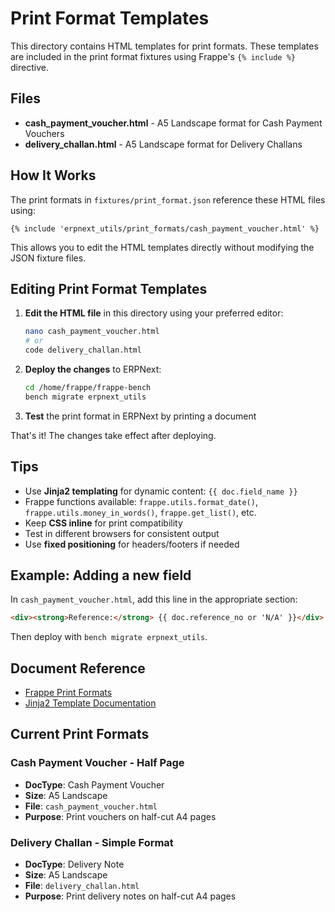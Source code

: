 # Print Format Templates

This directory contains HTML templates for print formats. These templates are included in the print format fixtures using Frappe's `{% include %}` directive.

## Files

- **cash_payment_voucher.html** - A5 Landscape format for Cash Payment Vouchers
- **delivery_challan.html** - A5 Landscape format for Delivery Challans

## How It Works

The print formats in `fixtures/print_format.json` reference these HTML files using:

```jinja2
{% include 'erpnext_utils/print_formats/cash_payment_voucher.html' %}
```

This allows you to edit the HTML templates directly without modifying the JSON fixture files.

## Editing Print Format Templates

1. **Edit the HTML file** in this directory using your preferred editor:
   ```bash
   nano cash_payment_voucher.html
   # or
   code delivery_challan.html
   ```

2. **Deploy the changes** to ERPNext:
   ```bash
   cd /home/frappe/frappe-bench
   bench migrate erpnext_utils
   ```

3. **Test** the print format in ERPNext by printing a document

That's it! The changes take effect after deploying.

## Tips

- Use **Jinja2 templating** for dynamic content: `{{ doc.field_name }}`
- Frappe functions available: `frappe.utils.format_date()`, `frappe.utils.money_in_words()`, `frappe.get_list()`, etc.
- Keep **CSS inline** for print compatibility
- Test in different browsers for consistent output
- Use **fixed positioning** for headers/footers if needed

## Example: Adding a new field

In `cash_payment_voucher.html`, add this line in the appropriate section:

```html
<div><strong>Reference:</strong> {{ doc.reference_no or 'N/A' }}</div>
```

Then deploy with `bench migrate erpnext_utils`.

## Document Reference

- [Frappe Print Formats](https://frappeframework.com/docs/v14/user/guides/customization/print-formats)
- [Jinja2 Template Documentation](https://jinja.palletsprojects.com/)

## Current Print Formats

### Cash Payment Voucher - Half Page
- **DocType**: Cash Payment Voucher
- **Size**: A5 Landscape
- **File**: `cash_payment_voucher.html`
- **Purpose**: Print vouchers on half-cut A4 pages

### Delivery Challan - Simple Format
- **DocType**: Delivery Note
- **Size**: A5 Landscape
- **File**: `delivery_challan.html`
- **Purpose**: Print delivery notes on half-cut A4 pages
